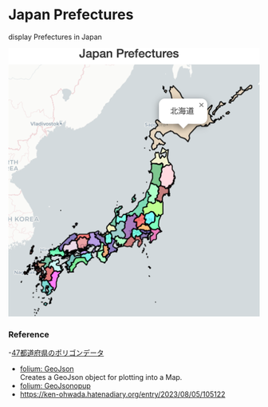 Japan Prefectures
===============

display Prefectures in Japan

![japan prefectures](https://github.com/ohwada/World_Countries/blob/main/folium/japan_prefectures/screenshots/japan_prefectures.png)

### Reference

-[47都道府県のポリゴンデータ](https://japonyol.net/editor/article/47-prefectures-geojson.html)
- [folium: GeoJson](https://python-visualization.github.io/folium/modules.html#folium.features.GeoJson)  
Creates a GeoJson object for plotting into a Map.  
- [folium: GeoJsonopup](https://python-visualization.github.io/folium/modules.html#folium.features.GeoJsonPopup)
- https://ken-ohwada.hatenadiary.org/entry/2023/08/05/105122

